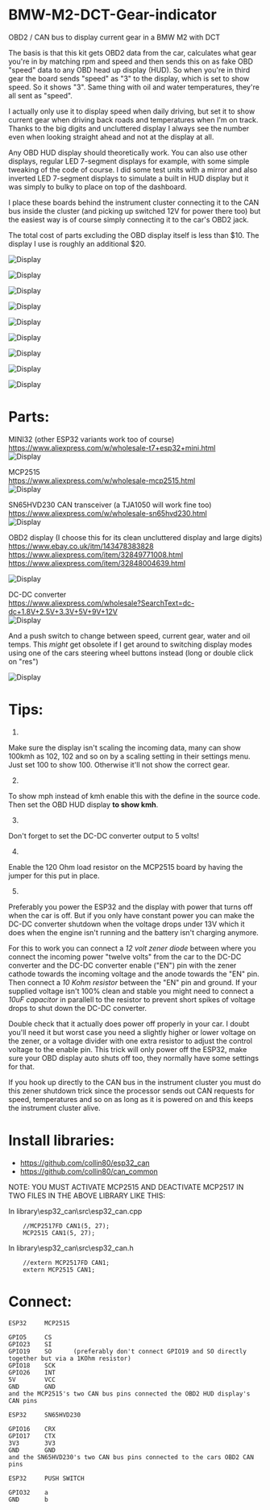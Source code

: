 # BMW-M2-DCT-Gear-indicator
OBD2 / CAN bus to display current gear in a BMW M2 with DCT  
  
The basis is that this kit gets OBD2 data from the car, calculates what gear you're in by matching rpm and speed and then sends this on as fake OBD "speed" data to any OBD head up display (HUD). So when you're in third gear the board sends "speed" as "3" to the display, which is set to show speed. So it shows "3". Same thing with oil and water temperatures, they're all sent as "speed".  
  
I actually only use it to display speed when daily driving, but set it to show current gear when driving back roads and temperatures when I'm on track. Thanks to the big digits and uncluttered display I always see the number even when looking straight ahead and not at the display at all. 
  
Any OBD HUD display should theoretically work. You can also use other displays, regular LED 7-segment displays for example, with some simple tweaking of the code of course. I did some test units with a mirror and also inverted LED 7-segment displays to simulate a built in HUD display but it was simply to bulky to place on top of the dashboard.  
  
I place these boards behind the instrument cluster connecting it to the CAN bus inside the cluster (and picking up switched 12V for power there too) but the easiest way is of course simply connecting it to the car's OBD2 jack.  
  
The total cost of parts excluding the OBD display itself is less than $10. The display I use is roughly an additional $20.
    
![Display](images/night.jpg)  
  
![Display](images/day.jpg)  
  
![Display](images/a.jpg)  
  
![Display](images/b.jpg)  
  
![Display](images/c.jpg)  
  
![Display](images/d.jpg)  
  
![Display](images/e.jpg)  
  
![Display](images/f.jpg)  
  
![Display](images/g.jpg)  
  

# Parts:  
  
MINI32 (other ESP32 variants work too of course)  
https://www.aliexpress.com/w/wholesale-t7+esp32+mini.html  
![Display](images/mini32.png)

MCP2515  
https://www.aliexpress.com/w/wholesale-mcp2515.html  
![Display](images/mcp2515.jpg)
  
SN65HVD230 CAN transceiver (a TJA1050 will work fine too)  
https://www.aliexpress.com/w/wholesale-sn65hvd230.html  
![Display](images/CAN0.png)
  
OBD2 display (I choose this for its clean uncluttered display and large digits)  
https://www.ebay.co.uk/itm/143478383828  
https://www.aliexpress.com/item/32849771008.html  
https://www.aliexpress.com/item/32848004639.html  

![Display](images/obdhud.jpg)
  
DC-DC converter  
https://www.aliexpress.com/wholesale?SearchText=dc-dc+1.8V+2.5V+3.3V+5V+9V+12V   
![Display](images/dc-dc.png)  
  
And a push switch to change between speed, current gear, water and oil temps. This _might_ get obsolete if I get around to switching display modes using one of the cars steering wheel buttons instead (long or double click on "res")  
  
![Display](images/b.jpg) 
  
   
# Tips:  
  
1.
Make sure the display isn't scaling the incoming data, many can show 100kmh as 102, 102 and so on by a scaling setting in their settings menu. Just set 100 to show 100. Otherwise it'll not show the correct gear.

2.  
To show mph instead of kmh enable this with the define in the source code. Then set the OBD HUD display __to show kmh__. 
  
3.
Don't forget to set the DC-DC converter output to 5 volts!  
  
4.  
Enable the 120 Ohm load resistor on the MCP2515 board by having the jumper for this put in place.  
  
5.
Preferably you power the ESP32 and the display with power that turns off when the car is off. But if you only have constant power you can make the DC-DC converter shutdown when the voltage drops under 13V which it does when the engine isn't running and the battery isn't charging anymore.  
  
For this to work you can connect a _12 volt zener diode_ between where you connect the incoming power "twelve volts" from the car to the DC-DC converter and the DC-DC converter enable ("EN") pin with the zener cathode towards the incoming voltage and the anode towards the "EN" pin. Then connect a _10 Kohm resistor_ between the "EN" pin and ground. If your supplied voltage isn't 100% clean and stable you might need to connect a _10uF capacitor_ in parallell to the resistor to prevent short spikes of voltage drops to shut down the DC-DC converter.  
  
Double check that it actually does power off properly in your car. I doubt you'll need it but worst case you need a slightly higher or lower voltage on the zener, or a voltage divider with one extra resistor to adjust the control voltage to the enable pin. This trick will only power off the ESP32, make sure your OBD display auto shuts off too, they normally have some settings for that.  
  
If you hook up directly to the CAN bus in the instrument cluster you must do this zener shutdown trick since the processor sends out CAN requests for speed, temperatures and so on as long as it is powered on and this keeps the instrument cluster alive.    
  
  
  
# Install libraries:

- https://github.com/collin80/esp32_can
- https://github.com/collin80/can_common
       
NOTE: YOU MUST ACTIVATE MCP2515 AND DEACTIVATE MCP2517 IN TWO FILES IN THE ABOVE LIBRARY LIKE THIS:  
  
In library\esp32_can\src\esp32_can.cpp  
``` 
    //MCP2517FD CAN1(5, 27);   
    MCP2515 CAN1(5, 27);  
``` 
      
In library\esp32_can\src\esp32_can.h  
``` 
    //extern MCP2517FD CAN1;  
    extern MCP2515 CAN1;  
``` 

# Connect:

``` 
ESP32     MCP2515  
  
GPIO5     CS  
GPIO23    SI  
GPIO19    SO      (preferably don't connect GPIO19 and SO directly together but via a 1KOhm resistor)  
GPIO18    SCK  
GPIO26    INT  
5V        VCC  
GND       GND  
and the MCP2515's two CAN bus pins connected the OBD2 HUD display's CAN pins 	
```  

```  
ESP32     SN65HVD230
  
GPIO16    CRX  
GPIO17    CTX  
3V3       3V3  
GND       GND  
and the SN65HVD230's two CAN bus pins connected to the cars OBD2 CAN pins  
```  
  
```  
ESP32     PUSH SWITCH
  
GPIO32    a  
GND       b  
```  

